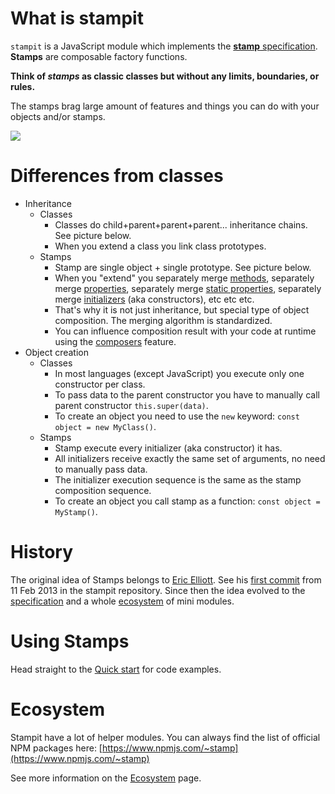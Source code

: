 # What is stampit

`stampit` is a JavaScript module which implements the [**stamp** specification](https://www.gitbook.com/book/stampit-org/docs/edit#). **Stamps** are composable factory functions.

**Think of **_**stamps**_** as classic classes but without any limits, boundaries, or rules.**

The stamps brag large amount of features and things you can do with your objects and/or stamps.  


![](blob:https://legacy.gitbook.com/ac00354f-7545-4a52-b53e-0066acb339c7)

# Differences from classes

* Inheritance
  * Classes
    * Classes do child+parent+parent+parent... inheritance chains. See picture below.
    * When you extend a class you link class prototypes.
  * Stamps
    * Stamp are single object + single prototype. See picture below.
    * When you "extend" you separately merge [methods](/methods.md), separately merge [properties](/properties.md), separately merge [static properties](/static-properties.md), separately merge [initializers](/initializers.md) \(aka constructors\), etc etc etc.
    * That's why it is not just inheritance, but special type of object composition. The merging algorithm is standardized.
    * You can influence composition result with your code at runtime using the [composers](/composers.md) feature.
* Object creation
  * Classes
    * In most languages \(except JavaScript\) you execute only one constructor per class.
    * To pass data to the parent constructor you have to manually call parent constructor `this.super(data)`.
    * To create an object you need to use the `new` keyword: `const object = new MyClass()`.
  * Stamps
    * Stamp execute every initializer \(aka constructor\) it has.
    * All initializers receive exactly the same set of arguments, no need to manually pass data.
    * The initializer execution sequence is the same as the stamp composition sequence.
    * To create an object you call stamp as a function: `const object = MyStamp()`.

# History

The original idea of Stamps belongs to [Eric Elliott](https://ericelliottjs.com/). See his [first commit](https://github.com/stampit-org/stampit/commit/ac330e8537e349a9640bbe4a34c63150db445a20) from 11 Feb 2013 in the stampit repository. Since then the idea evolved to the [specification](/specification.md) and a whole [ecosystem](/ecosystem.md) of mini modules.

# Using Stamps

Head straight to the [Quick start](/start.md) for code examples.

# Ecosystem

Stampit have a lot of helper modules. You can always find the list of official NPM packages here: [https://www.npmjs.com/~stamp](https://www.npmjs.com/~stamp)

See more information on the [Ecosystem](/ecosystem.md) page.


